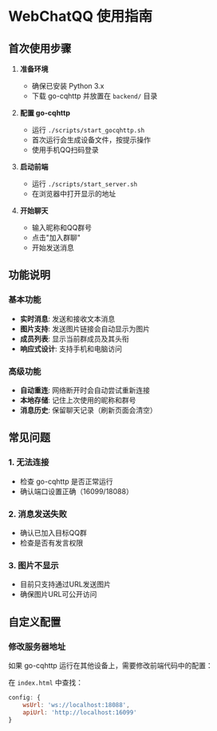 # WebChatQQ 使用指南

## 首次使用步骤

1. **准备环境**
   - 确保已安装 Python 3.x
   - 下载 go-cqhttp 并放置在 `backend/` 目录

2. **配置 go-cqhttp**
   - 运行 `./scripts/start_gocqhttp.sh`
   - 首次运行会生成设备文件，按提示操作
   - 使用手机QQ扫码登录

3. **启动前端**
   - 运行 `./scripts/start_server.sh`
   - 在浏览器中打开显示的地址

4. **开始聊天**
   - 输入昵称和QQ群号
   - 点击"加入群聊"
   - 开始发送消息

## 功能说明

### 基本功能
- **实时消息**: 发送和接收文本消息
- **图片支持**: 发送图片链接会自动显示为图片
- **成员列表**: 显示当前群成员及其头衔
- **响应式设计**: 支持手机和电脑访问

### 高级功能
- **自动重连**: 网络断开时会自动尝试重新连接
- **本地存储**: 记住上次使用的昵称和群号
- **消息历史**: 保留聊天记录（刷新页面会清空）

## 常见问题

### 1. 无法连接
- 检查 go-cqhttp 是否正常运行
- 确认端口设置正确（16099/18088）

### 2. 消息发送失败
- 确认已加入目标QQ群
- 检查是否有发言权限

### 3. 图片不显示
- 目前只支持通过URL发送图片
- 确保图片URL可公开访问

## 自定义配置

### 修改服务器地址
如果 go-cqhttp 运行在其他设备上，需要修改前端代码中的配置：

在 `index.html` 中查找：
```javascript
config: {
    wsUrl: 'ws://localhost:18088',
    apiUrl: 'http://localhost:16099'
}